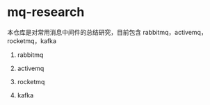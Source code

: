 
# mq-research

本仓库是对常用消息中间件的总结研究，目前包含 rabbitmq，activemq，rocketmq，kafka

1. rabbitmq

2. activemq

3. rocketmq

4. kafka